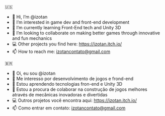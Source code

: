 🇺🇸
- 👋 Hi, I’m @izotan
- 👀 I’m interested in game dev and front-end development
- 🌱 I’m currently learning Front-End tech and Unity 3D
- 💞️ I’m looking to collaborate on making better games through innovative and fun mechanics
- 💻 Other projects you find here: https://izotan.itch.io/
- 📫 How to reach me: izotancontato@gmail.com

🇧🇷
- 👋 Oi, eu sou @izotan
- 👀 Me interesso por desenvolvimento de jogos e frond-end 
- 🌱 Estou aprendendo tecnologias fron-end e Unity 3D
- 💞️ Estou a procura de colaborar na construção de jogos melhores através de mecânicas inovadoras e divertidas
- 💻 Outros projetos você encontra aqui: https://izotan.itch.io/
- 📫 Como entrar em contato: izotancontato@gmail.com

<!---
izotan/izotan is a ✨ special ✨ repository because its `README.md` (this file) appears on your GitHub profile.
You can click the Preview link to take a look at your changes.
--->
